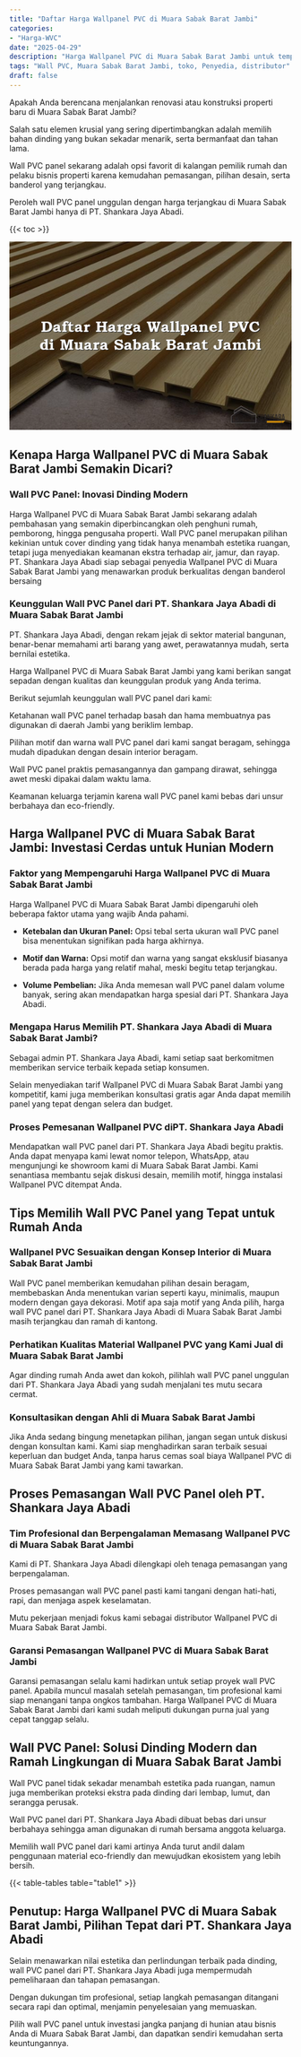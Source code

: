 ```yaml
---
title: "Daftar Harga Wallpanel PVC di Muara Sabak Barat Jambi"
categories: 
- "Harga-WVC"
date: "2025-04-29"
description: "Harga Wallpanel PVC di Muara Sabak Barat Jambi untuk tempat tinggal, perkantoran, dan ritel. Material terbaik, pilihan motif, pilihan warna menarik, dengan jasa penempatan dikerjakan oleh tenaga ahli berpengalaman serta kepastian resmi!|Servis penjualan Wallpanel PVC di Muara Sabak Barat Jambi bagi keperluan hunian, kantor, maupun ritel, beserta produk berkualitas dan penempatan oleh teknisi ahli serta jaminan resmi.|Alternatif Wallpanel PVC di Muara Sabak Barat Jambi yang terpercaya untuk tempat tinggal, perkantoran, serta toko, dengan produk unggulan dan pemasangan oleh tim profesional serta kepastian resmi.|Penyediaan Wallpanel PVC di Muara Sabak Barat Jambi bagi tempat tinggal, kantor, dan ritel, dengan material unggulan dan instalasi oleh teknisi ahli, dilengkapi beserta jaminan resmi.}"
tags: "Wall PVC, Muara Sabak Barat Jambi, toko, Penyedia, distributor"
draft: false
---
```


Apakah Anda berencana menjalankan renovasi atau konstruksi properti baru di Muara Sabak Barat Jambi?

Salah satu elemen krusial yang sering dipertimbangkan adalah memilih bahan dinding yang bukan sekadar menarik, serta bermanfaat dan tahan lama.

Wall PVC panel sekarang adalah opsi favorit di kalangan pemilik rumah dan pelaku bisnis properti karena kemudahan pemasangan, pilihan desain, serta banderol yang terjangkau.

Peroleh wall PVC panel unggulan dengan harga terjangkau di Muara Sabak Barat Jambi hanya di PT. Shankara Jaya Abadi.

{{< toc >}}

![Daftar Harga Wallpanel PVC di Muara Sabak Barat Jambi](/images/Harga-WVC/Daftar-Harga-Wallpanel-PVC-di-Muara-Sabak-Barat-Jambi.png)


## Kenapa Harga Wallpanel PVC di Muara Sabak Barat Jambi Semakin Dicari?

### Wall PVC Panel: Inovasi Dinding Modern

Harga Wallpanel PVC di Muara Sabak Barat Jambi sekarang adalah pembahasan yang semakin diperbincangkan oleh penghuni rumah, pemborong, hingga pengusaha properti. Wall PVC panel merupakan pilihan kekinian untuk cover dinding yang tidak hanya menambah estetika ruangan, tetapi juga menyediakan keamanan ekstra terhadap air, jamur, dan rayap. PT. Shankara Jaya Abadi siap sebagai penyedia Wallpanel PVC di Muara Sabak Barat Jambi yang menawarkan produk berkualitas dengan banderol bersaing

### Keunggulan Wall PVC Panel dari PT. Shankara Jaya Abadi di Muara Sabak Barat Jambi

PT. Shankara Jaya Abadi, dengan rekam jejak di sektor material bangunan, benar-benar memahami arti barang yang awet, perawatannya mudah, serta bernilai estetika.

Harga Wallpanel PVC di Muara Sabak Barat Jambi yang kami berikan sangat sepadan dengan kualitas dan keunggulan produk yang Anda terima.

Berikut sejumlah keunggulan wall PVC panel dari kami:

Ketahanan wall PVC panel terhadap basah dan hama membuatnya pas digunakan di daerah Jambi yang beriklim lembap.

Pilihan motif dan warna wall PVC panel dari kami sangat beragam, sehingga mudah dipadukan dengan desain interior beragam.

Wall PVC panel praktis pemasangannya dan gampang dirawat, sehingga awet meski dipakai dalam waktu lama.

Keamanan keluarga terjamin karena wall PVC panel kami bebas dari unsur berbahaya dan eco-friendly.

## Harga Wallpanel PVC di Muara Sabak Barat Jambi: Investasi Cerdas untuk Hunian Modern

### Faktor yang Mempengaruhi Harga Wallpanel PVC di Muara Sabak Barat Jambi

Harga Wallpanel PVC di Muara Sabak Barat Jambi dipengaruhi oleh beberapa faktor utama yang wajib Anda pahami.

- **Ketebalan dan Ukuran Panel:** Opsi tebal serta ukuran wall PVC panel bisa menentukan signifikan pada harga akhirnya.

- **Motif dan Warna:** Opsi motif dan warna yang sangat eksklusif biasanya berada pada harga yang relatif mahal, meski begitu tetap terjangkau.

- **Volume Pembelian:** Jika Anda memesan wall PVC panel dalam volume banyak, sering akan mendapatkan harga spesial dari PT. Shankara Jaya Abadi.

### Mengapa Harus Memilih PT. Shankara Jaya Abadi di Muara Sabak Barat Jambi?

Sebagai admin PT. Shankara Jaya Abadi, kami setiap saat berkomitmen memberikan service terbaik kepada setiap konsumen.

Selain menyediakan tarif Wallpanel PVC di Muara Sabak Barat Jambi yang kompetitif, kami juga memberikan konsultasi gratis agar Anda dapat memilih panel yang tepat dengan selera dan budget.

### Proses Pemesanan Wallpanel PVC diPT. Shankara Jaya Abadi

Mendapatkan wall PVC panel dari PT. Shankara Jaya Abadi begitu praktis. Anda dapat menyapa kami lewat nomor telepon, WhatsApp, atau mengunjungi ke showroom kami di Muara Sabak Barat Jambi. Kami senantiasa membantu sejak diskusi desain, memilih motif, hingga instalasi Wallpanel PVC ditempat Anda.

## Tips Memilih Wall PVC Panel yang Tepat untuk Rumah Anda

### Wallpanel PVC Sesuaikan dengan Konsep Interior di Muara Sabak Barat Jambi

Wall PVC panel memberikan kemudahan pilihan desain beragam, membebaskan Anda menentukan varian seperti kayu, minimalis, maupun modern dengan gaya dekorasi. Motif apa saja motif yang Anda pilih, harga wall PVC panel dari PT. Shankara Jaya Abadi di Muara Sabak Barat Jambi masih terjangkau dan ramah di kantong.

### Perhatikan Kualitas Material Wallpanel PVC yang Kami Jual di Muara Sabak Barat Jambi

Agar dinding rumah Anda awet dan kokoh, pilihlah wall PVC panel unggulan dari PT. Shankara Jaya Abadi yang sudah menjalani tes mutu secara cermat.

### Konsultasikan dengan Ahli di Muara Sabak Barat Jambi

Jika Anda sedang bingung menetapkan pilihan, jangan segan untuk diskusi dengan konsultan kami. Kami siap menghadirkan saran terbaik sesuai keperluan dan budget Anda, tanpa harus cemas soal biaya Wallpanel PVC di Muara Sabak Barat Jambi yang kami tawarkan.

## Proses Pemasangan Wall PVC Panel oleh PT. Shankara Jaya Abadi

### Tim Profesional dan Berpengalaman Memasang Wallpanel PVC di Muara Sabak Barat Jambi

Kami di PT. Shankara Jaya Abadi dilengkapi oleh tenaga pemasangan yang berpengalaman.

Proses pemasangan wall PVC panel pasti kami tangani dengan hati-hati, rapi, dan menjaga aspek keselamatan.

Mutu pekerjaan menjadi fokus kami sebagai distributor Wallpanel PVC di Muara Sabak Barat Jambi.

### Garansi Pemasangan Wallpanel PVC di Muara Sabak Barat Jambi

Garansi pemasangan selalu kami hadirkan untuk setiap proyek wall PVC panel. Apabila muncul masalah setelah pemasangan, tim profesional kami siap menangani tanpa ongkos tambahan. Harga Wallpanel PVC di Muara Sabak Barat Jambi dari kami sudah meliputi dukungan purna jual yang cepat tanggap selalu.

## Wall PVC Panel: Solusi Dinding Modern dan Ramah Lingkungan di Muara Sabak Barat Jambi

Wall PVC panel tidak sekadar menambah estetika pada ruangan, namun juga memberikan proteksi ekstra pada dinding dari lembap, lumut, dan serangga perusak.

Wall PVC panel dari PT. Shankara Jaya Abadi dibuat bebas dari unsur berbahaya sehingga aman digunakan di rumah bersama anggota keluarga.

Memilih wall PVC panel dari kami artinya Anda turut andil dalam penggunaan material eco-friendly dan mewujudkan ekosistem yang lebih bersih.

{{< table-tables table="table1" >}}

## Penutup: Harga Wallpanel PVC di Muara Sabak Barat Jambi, Pilihan Tepat dari PT. Shankara Jaya Abadi

Selain menawarkan nilai estetika dan perlindungan terbaik pada dinding, wall PVC panel dari PT. Shankara Jaya Abadi juga mempermudah pemeliharaan dan tahapan pemasangan.

Dengan dukungan tim profesional, setiap langkah pemasangan ditangani secara rapi dan optimal, menjamin penyelesaian yang memuaskan.

Pilih wall PVC panel untuk investasi jangka panjang di hunian atau bisnis Anda di Muara Sabak Barat Jambi, dan dapatkan sendiri kemudahan serta keuntungannya.